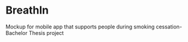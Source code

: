 # BreathIn
Mockup for mobile app that supports people during smoking cessation- Bachelor Thesis project 

